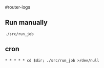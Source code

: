 #router-logs

## Run manually
    ./src/run_job

## cron
    * * * * * cd $dir; ./src/run_job >/dev/null
